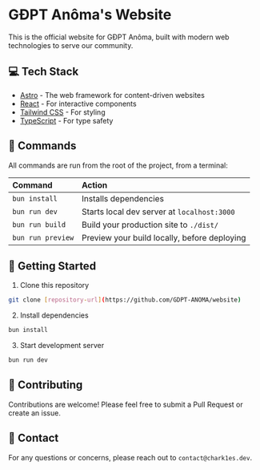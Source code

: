 # GĐPT Anôma's Website

This is the official website for GĐPT Anôma, built with modern web technologies to serve our community.

## 💻 Tech Stack

- [Astro](https://astro.build/) - The web framework for content-driven websites
- [React](https://reactjs.org/) - For interactive components
- [Tailwind CSS](https://tailwindcss.com/) - For styling
- [TypeScript](https://www.typescriptlang.org/) - For type safety

## 🧞 Commands

All commands are run from the root of the project, from a terminal:

| Command           | Action                                       |
| :---------------- | :------------------------------------------- |
| `bun install`     | Installs dependencies                        |
| `bun run dev`     | Starts local dev server at `localhost:3000`  |
| `bun run build`   | Build your production site to `./dist/`      |
| `bun run preview` | Preview your build locally, before deploying |

## 🚀 Getting Started

1. Clone this repository

```bash
git clone [repository-url](https://github.com/GDPT-ANOMA/website)
```

2. Install dependencies

```bash
bun install
```

3. Start development server

```bash
bun run dev
```

## 🤝 Contributing

Contributions are welcome! Please feel free to submit a Pull Request or create an issue.

## 📧 Contact

For any questions or concerns, please reach out to `contact@chark1es.dev`.
